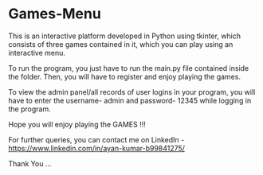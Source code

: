 # Games-Menu
This is an interactive platform developed in Python using tkinter, which consists of three games contained in it, which you can play using an interactive menu.

To run the program, you just have to run the main.py file contained inside the folder.
Then, you will have to register and enjoy playing the games.

To view the admin panel/all records of user logins in your program, you will have to enter the username- admin and password- 12345 while logging in the program.

Hope you will enjoy playing the GAMES !!!

For further queries, you can contact me on LinkedIn - https://www.linkedin.com/in/ayan-kumar-b99841275/

Thank You ...
